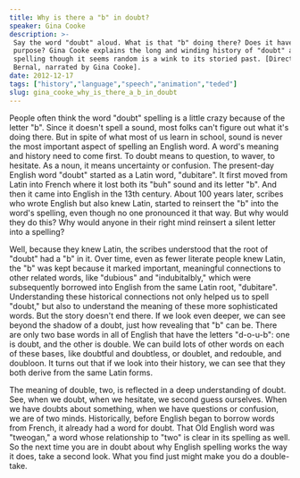 ```yaml
---
title: Why is there a "b" in doubt?
speaker: Gina Cooke
description: >-
 Say the word "doubt" aloud. What is that "b" doing there? Does it have any
 purpose? Gina Cooke explains the long and winding history of "doubt" and why the
 spelling though it seems random is a wink to its storied past. [Directed by David
 Bernal, narrated by Gina Cooke].
date: 2012-12-17
tags: ["history","language","speech","animation","teded"]
slug: gina_cooke_why_is_there_a_b_in_doubt
---
```


People often think the word "doubt" spelling is a little crazy because of the letter "b".
Since it doesn't spell a sound, most folks can't figure out what it's doing there. But in
spite of what most of us learn in school, sound is never the most important aspect of
spelling an English word. A word's meaning and history need to come first. To doubt means
to question, to waver, to hesitate. As a noun, it means uncertainty or confusion. The
present-day English word "doubt" started as a Latin word, "dubitare". It first moved from
Latin into French where it lost both its "buh" sound and its letter "b". And then it came
into English in the 13th century. About 100 years later, scribes who wrote English but
also knew Latin, started to reinsert the "b" into the word's spelling, even though no one
pronounced it that way. But why would they do this? Why would anyone in their right mind
reinsert a silent letter into a spelling?

Well, because they knew Latin, the scribes understood that the root of "doubt" had a "b"
in it. Over time, even as fewer literate people knew Latin, the "b" was kept because it
marked important, meaningful connections to other related words, like "dubious" and
"indubitalbly," which were subsequently borrowed into English from the same Latin root,
"dubitare". Understanding these historical connections not only helped us to spell
"doubt," but also to understand the meaning of these more sophisticated words. But the
story doesn't end there. If we look even deeper, we can see beyond the shadow of a doubt,
just how revealing that "b" can be. There are only two base words in all of English that
have the letters "d-o-u-b": one is doubt, and the other is double. We can build lots of
other words on each of these bases, like doubtful and doubtless, or doublet, and redouble,
and doubloon. It turns out that if we look into their history, we can see that they both
derive from the same Latin forms.

The meaning of double, two, is reflected in a deep understanding of doubt. See, when we
doubt, when we hesitate, we second guess ourselves. When we have doubts about something,
when we have questions or confusion, we are of two minds. Historically, before English
began to borrow words from French, it already had a word for doubt. That Old English word
was "tweogan," a word whose relationship to "two" is clear in its spelling as well. So the
next time you are in doubt about why English spelling works the way it does, take a second
look. What you find just might make you do a double-take.

<!--
ad_duration=0
event="TED-Ed"
external_start_time=0
intro_duration=0
is_subtitle_required="False"
is_talk_featured="False"
language="en"
language_swap="False"
native_language="en"
number_of_related_talks=6
number_of_speakers=1
number_of_subtitled_videos=0
number_of_tags=5
number_of_talk_download_languages=25
number_of_talk_more_resources=0
number_of_talk_recommendations=0
number_of_talks_take_actions=0
post_ad_duration=0
published_timestamp="2019-01-18 22:35:56"
recording_date="2012-12-17"
speaker_is_published=0
speaker_name="Gina Cooke"
talk_name="Why is there a \"b\" in doubt?"
talks_tags=["history","language","speech","animation","teded"]
url_photo_talk="https://s3.amazonaws.com/talkstar-photos/uploads/188acd98-ec63-46db-8674-7de89688c077/59_doubt.jpg"
url_webpage="https://www.ted.com/talks/gina_cooke_why_is_there_a_b_in_doubt"
video_type_name="TED-Ed Original"
-->